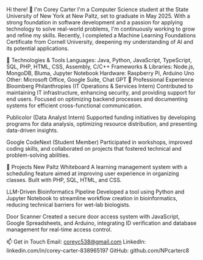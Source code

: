 Hi there! 👋 I'm Corey Carter
I'm a Computer Science student at the State University of New York at New Paltz, set to graduate in May 2025. With a strong foundation in software development and a passion for applying technology to solve real-world problems, I'm continuously working to grow and refine my skills. Recently, I completed a Machine Learning Foundations Certificate from Cornell University, deepening my understanding of AI and its potential applications.

🔧 Technologies & Tools
Languages: Java, Python, JavaScript, TypeScript, SQL, PHP, HTML, CSS, Assembly, C/C++
Frameworks & Libraries: Node.js, MongoDB, Bluma, Jupyter Notebook
Hardware: Raspberry Pi, Arduino Uno
Other: Microsoft Office, Google Suite, Chat GPT
💼 Professional Experience
Bloomberg Philanthropies (IT Operations & Services Intern)
Contributed to maintaining IT infrastructure, enhancing security, and providing support for end users. Focused on optimizing backend processes and documenting systems for efficient cross-functional communication.

Publicolor (Data Analyst Intern)
Supported funding initiatives by developing programs for data analysis, optimizing resource distribution, and presenting data-driven insights.

Google CodeNext (Student Member)
Participated in workshops, improved coding skills, and collaborated on projects that fostered technical and problem-solving abilities.

🚀 Projects
New Paltz Whiteboard
A learning management system with a scheduling feature aimed at improving user experience in organizing classes. Built with PHP, SQL, HTML, and CSS.

LLM-Driven Bioinformatics Pipeline
Developed a tool using Python and Jupyter Notebook to streamline workflow creation in bioinformatics, reducing technical barriers for wet-lab biologists.

Door Scanner
Created a secure door access system with JavaScript, Google Spreadsheets, and Arduino, integrating ID verification and database management for real-time access control.

📫 Get in Touch
Email: coreyc538@gmail.com
LinkedIn: linkedin.com/in/corey-carter-838965197
GitHub: github.com/NPcarterc8
